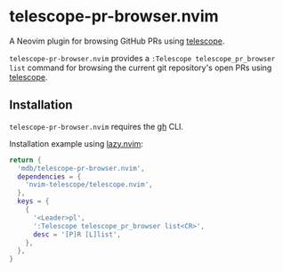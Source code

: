 # telescope-pr-browser.nvim

A Neovim plugin for browsing GitHub PRs using [telescope](https://github.com/nvim-telescope/telescope.nvim).

`telescope-pr-browser.nvim` provides a `:Telescope telescope_pr_browser list`
command for browsing the current git repository's open PRs using [telescope](https://github.com/nvim-telescope/telescope.nvim).

## Installation

`telescope-pr-browser.nvim` requires the [gh](https://cli.github.com/) CLI.

Installation example using [lazy.nvim](https://github.com/folke/lazy.nvim):

```lua
return {
  'mdb/telescope-pr-browser.nvim',
  dependencies = {
    'nvim-telescope/telescope.nvim',
  },
  keys = {
    {
      '<Leader>pl',
      ':Telescope telescope_pr_browser list<CR>',
      desc = '[P]R [L]list',
    },
  },
}
```
